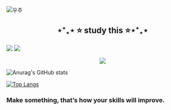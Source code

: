 ![우주](https://user-images.githubusercontent.com/50413112/105368338-c5250000-5c44-11eb-9a01-5a8c95186bba.jpg)
 
<h2 align="center">⋆⁺₊⋆ ⭐ study this ⭐⋆⁺₊⋆</h2>
  
<img src="https://img.shields.io/badge/JAVA-007396?style=flat-square&logo=JAVA&logoColor=white"/></a>  <img src="https://img.shields.io/badge/C++-00599C?style=flat-square&logo=C++&logoColor=white"/></a>
<p align="center"></a>  <img src="https://img.shields.io/badge/MySQL-4479A1?style=flat-square&logo=MySQL&logoColor=white"/></a>
 
![Anurag's GitHub stats](https://github-readme-stats.vercel.app/api?username=ekrndjaak&show_icons=true&theme=radical)
          
[![Top Langs](https://github-readme-stats.vercel.app/api/top-langs/?username=ekrndjaak&langs_count=10&layout=compact&theme=dark)](https://github.com/chltmdgh522/chltmdgh522)
<h3>Make something, that’s how your skills will improve.</h3>

